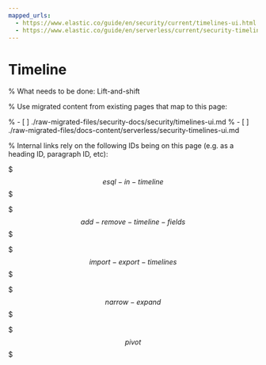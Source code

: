 ```yaml
---
mapped_urls:
  - https://www.elastic.co/guide/en/security/current/timelines-ui.html
  - https://www.elastic.co/guide/en/serverless/current/security-timelines-ui.html
---
```


# Timeline

% What needs to be done: Lift-and-shift

% Use migrated content from existing pages that map to this page:

% - [ ] ./raw-migrated-files/security-docs/security/timelines-ui.md
% - [ ] ./raw-migrated-files/docs-content/serverless/security-timelines-ui.md

% Internal links rely on the following IDs being on this page (e.g. as a heading ID, paragraph ID, etc):

$$$esql-in-timeline$$$

$$$add-remove-timeline-fields$$$

$$$import-export-timelines$$$

$$$narrow-expand$$$

$$$pivot$$$